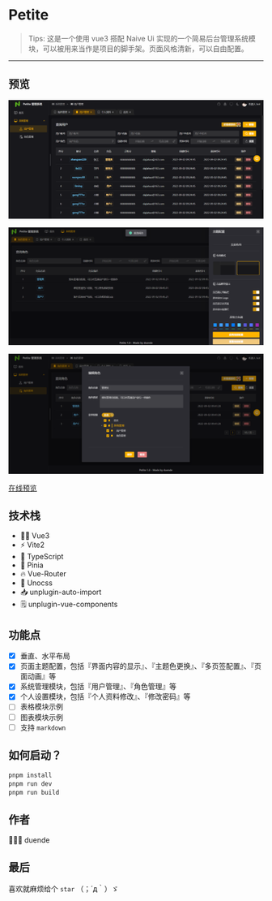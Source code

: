 # Petite

> Tips: 这是一个使用 vue3 搭配 Naive Ui 实现的一个简易后台管理系统模块，可以被用来当作是项目的脚手架。页面风格清新，可以自由配置。

*********

## 预览
<p align="center">
  <img src="./public/preview-user-manage.png" alt="用户管理" width="600" />
</p>

<p align="center">
  <img src="./public/preview-role-manage.png" alt="角色管理" width="600" />
</p>

<p align="center">
  <img src="./public/preview-edit-role.png" alt="角色编辑" width="600" />
</p>

[在线预览](https://petite.netlify.app/)

## 技术栈
- 🤙🏻 Vue3 <setup>
- ⚡️ Vite2
- 🦾 TypeScript
- 🍍 Pinia
- 🔥 Vue-Router
- 🎨 Unocss
- 📥 unplugin-auto-import
- 🗒 unplugin-vue-components

## 功能点
* [x] 垂直、水平布局
* [x] 页面主题配置，包括『界面内容的显示』、『主题色更换』、『多页签配置』、『页面动画』等
* [x] 系统管理模块，包括『用户管理』、『角色管理』等
* [x] 个人设置模块，包括『个人资料修改』、『修改密码』等
* [ ] 表格模块示例
* [ ] 图表模块示例
* [ ] 支持 `markdown`

## 如何启动？
```TypeScript
pnpm install
pnpm run dev
pnpm run build
```

## 作者
🧑🏻‍💻 duende 

## 最后
喜欢就麻烦给个 `star` （；´д｀）ゞ
